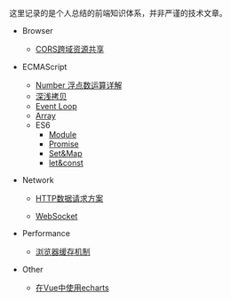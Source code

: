 这里记录的是个人总结的前端知识体系，并非严谨的技术文章。

+ Browser

    + [CORS跨域资源共享](https://github.com/webproblem/Blog/blob/master/%E5%89%8D%E7%AB%AF/Browser/CORS%E8%B7%A8%E5%9F%9F%E8%B5%84%E6%BA%90%E5%85%B1%E4%BA%AB.md)
+ ECMAScript

    + [Number 浮点数运算详解](./ECMAScript/Number浮点数运算详解.md)
    + [深浅拷贝](https://github.com/webproblem/Blog/blob/master/%E5%89%8D%E7%AB%AF/ECMAScript/%E6%B7%B1%E6%B5%85%E6%8B%B7%E8%B4%9D.md)
    + [Event Loop](https://github.com/webproblem/Blog/blob/master/%E5%89%8D%E7%AB%AF/ECMAScript/Event%20Loop.md)
    + [Array](https://github.com/webproblem/Blog/blob/master/%E5%89%8D%E7%AB%AF/ECMAScript/Array.md)
    + ES6
      * [Module](https://github.com/webproblem/Blog/blob/master/%E5%89%8D%E7%AB%AF/ECMAScript/ES6/Module.md)
      * [Promise](https://github.com/webproblem/Blog/blob/master/%E5%89%8D%E7%AB%AF/ECMAScript/ES6/Promise.md)
      * [Set&Map](https://github.com/webproblem/Blog/blob/master/%E5%89%8D%E7%AB%AF/ECMAScript/ES6/Set%26Map.md)
      * [let&const](https://github.com/webproblem/Blog/blob/master/%E5%89%8D%E7%AB%AF/ECMAScript/ES6/let%26const.md)
+ Network

    + [HTTP数据请求方案](https://github.com/webproblem/Blog/blob/master/%E5%89%8D%E7%AB%AF/Network/HTTP%E6%95%B0%E6%8D%AE%E8%AF%B7%E6%B1%82%E6%96%B9%E6%A1%88.md)

    + [WebSocket](https://github.com/webproblem/Blog/blob/master/%E5%89%8D%E7%AB%AF/Network/WebSocket.md)
+ Performance

    * [浏览器缓存机制](https://github.com/webproblem/Blog/blob/master/%E5%89%8D%E7%AB%AF/Performance/%E6%B5%8F%E8%A7%88%E5%99%A8%E7%BC%93%E5%AD%98%E6%9C%BA%E5%88%B6.md)
+ Other

    + [在Vue中使用echarts](./Other/在Vue中使用echarts.md)     